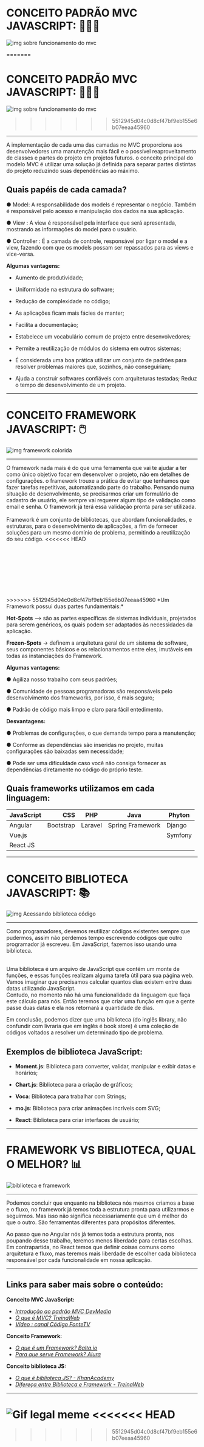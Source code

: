 # CONCEITO PADRÃO MVC JAVASCRIPT: 👩🏻‍💻


![img sobre funcionamento do mvc](https://github.com/GiselePorto/mvc/assets/132604471/93b3b114-4071-4a63-9269-37a606e19066)


=======
# CONCEITO PADRÃO MVC JAVASCRIPT: 👩🏻‍💻


![img sobre funcionamento do mvc](https://github.com/GiselePorto/mvc/assets/132604471/93b3b114-4071-4a63-9269-37a606e19066)

>>>>>>> 5512945d04c0d8cf47bf9eb155e6b07eeaa45960
<hr>

  A implementação de cada uma das camadas no MVC proporciona aos desenvolvedores uma manutenção mais fácil e o possível reaproveitamento de classes e partes do projeto em projetos futuros.
 o conceito principal do modelo MVC é utilizar uma solução já definida para separar partes distintas do projeto reduzindo suas dependências ao máximo. 
  
## Quais papéis de cada camada? 


● Model:  A responsabilidade dos models é representar o negócio. Também é responsável pelo acesso e manipulação dos dados na sua aplicação.

● View : A view é responsável pela interface que será apresentada, mostrando as informações do model para o usuário.

● Controller :  É a camada de controle, responsável por ligar o model e a view, fazendo com que os models possam ser repassados para as views e vice-versa.
 
 **Algumas vantagens:**

* Aumento de produtividade;

* Uniformidade na estrutura do software;
 
* Redução de complexidade no código;

* As aplicações ficam mais fácies de manter;

* Facilita a documentação;

* Estabelece um vocabulário comum de projeto entre desenvolvedores;

* Permite a reutilização de módulos do sistema em outros sistemas;

* É considerada uma boa prática utilizar um conjunto de padrões para resolver problemas maiores que, sozinhos, não conseguiriam;

* Ajuda a construir softwares confiáveis com arquiteturas testadas;
Reduz o tempo de desenvolvimento de um projeto.

 <hr>

# CONCEITO FRAMEWORK JAVASCRIPT: 🖱️
![img framework colorida](https://github.com/GiselePorto/mvc/assets/132604471/b6b548f3-5ae4-4f1d-bedb-a448f043e54c)

<hr>

 O framework nada mais é do que uma ferramenta que vai te ajudar a ter como único objetivo focar em desenvolver o projeto, não em detalhes de configurações. o framework trouxe a prática de evitar que tenhamos que fazer tarefas repetitivas, automatizando parte do trabalho. Pensando numa situação de desenvolvimento, se precisarmos criar um formulário de cadastro de usuário, ele sempre vai requerer algum tipo de validação como email e senha. O framework já terá essa validação pronta para ser utilizada.
 <br> <br> 
 Framework é um conjunto de bibliotecas, que abordam funcionalidades, e estruturas, para o desenvolvimento de aplicações, a fim de fornecer soluções para um mesmo domínio de problema, permitindo a reutilização do seu código.
<<<<<<< HEAD

 <br> <br> 
=======
 <br> 
>>>>>>> 5512945d04c0d8cf47bf9eb155e6b07eeaa45960
 *Um Framework possui duas partes fundamentais:*

**Hot-Spots** –> são as partes específicas de sistemas individuais, projetados para serem genéricos, os quais podem ser adaptados às necessidades da aplicação.

**Frozen-Spots** -> definem a arquitetura geral de um sistema de software, seus componentes básicos e os relacionamentos entre eles, imutáveis em todas as instanciações do Framework.

 **Algumas vantagens:**

 ● Agiliza nosso trabalho com seus padrões;

 ● Comunidade de pessoas programadoras são responsáveis pelo desenvolvimento dos frameworks, por isso, é mais seguro;

 ● Padrão de código mais limpo e claro para fácil entedimento.

 **Desvantagens:**

 ● Problemas de configurações, o que demanda tempo para a manutenção;

 ● Conforme as dependências são inseridas no projeto, muitas configurações são baixadas sem necessidade;

 ●  Pode ser uma dificuldade caso você não consiga fornecer as dependências diretamente no código do próprio teste.

 ## Quais frameworks utilizamos em cada linguagem: 

|  JavaScript 	|  CSS 	|  PHP 	|  Java 	| Phyton  	|
|---	|--:	|---	|---	|---	|
| Angular  	| Bootstrap  	| Laravel  |  Spring Framework 	|  Django 	|
|  Vue.js 	|   	|   	|   	| Symfony  |
|  React JS 	|   	|   	|   	|   	|

<hr>

# CONCEITO BIBLIOTECA JAVASCRIPT: 📚
![img Acessando biblioteca código](https://github.com/GiselePorto/mvc/assets/132604471/5af138df-8ffa-4c31-96ff-917b72bcd204)

<hr>

 Como programadores, devemos reutilizar códigos existentes sempre que pudermos, assim não perdemos tempo escrevendo códigos que outro programador já escreveu.
Em JavaScript, fazemos isso usando uma biblioteca.
<br> <br>

Uma biblioteca é um arquivo de JavaScript que contém um monte de funções, e essas funções realizam alguma tarefa útil para sua página web.
Vamos imaginar que precisamos calcular quantos dias existem entre duas datas utilizando JavaScript. <br> Contudo, no momento não há uma funcionalidade da linguagem que faça este cálculo para nós. Então teremos que criar uma função em que a gente passe duas datas e ela nos retornará a quantidade de dias. 

 Em conclusão, podemos dizer que uma biblioteca (do inglês library, não confundir com livraria que em inglês é book store) é uma coleção de códigos voltados a resolver um determinado tipo de problema.


## Exemplos de biblioteca JavaScript: 

* **Moment.js**: Biblioteca para converter, validar, manipular e exibir datas e horários;

* **Chart.js**: Biblioteca para a criação de gráficos;

* **Voca**: Biblioteca para trabalhar com Strings;

* **mo.js**: Biblioteca para criar animações incríveis com SVG; 

* **React**: Biblioteca para criar interfaces de usuário;

<hr>

# FRAMEWORK VS BIBLIOTECA, QUAL O MELHOR? 📊
![biblioteca e framework](https://github.com/GiselePorto/mvc/assets/132604471/e3f07d8c-81fc-4723-b4a6-2eadc2f420ce)

<hr>


Podemos concluir que enquanto na biblioteca nós mesmos criamos a base e o fluxo, no framework já temos toda a estrutura pronta para utilizarmos e seguirmos. Mas isso não significa necessariamente que um é melhor do que o outro. São ferramentas diferentes para propósitos diferentes.

Ao passo que no Angular nós já temos toda a estrutura pronta, nos poupando desse trabalho, teremos menos liberdade para certas escolhas. Em contrapartida, no React temos que definir coisas comuns como arquitetura e fluxo, mas teremos mais liberdade de escolher cada biblioteca responsável por cada funcionalidade em nossa aplicação.

<hr>

## Links para saber mais sobre o conteúdo: 

**Conceito MVC JavaScript:**
 *  [*Introdução ao padrão MVC DevMedia*](https://www.devmedia.com.br/introducao-ao-padrao-mvc/29308)
 * 	[*O que é MVC? TreinaWeb*](https://www.treinaweb.com.br/blog/o-que-e-mvc)
 *  [*Vídeo : canal Código FonteTV*](https://youtu.be/jyTNhT67ZyY)

**Conceito Framework:**
  *  [*O que é um Framework? Balta.io*](https://balta.io/blog/o-que-e-um-framework)
  *  [*Para que serve Framework? Alura*](https://www.alura.com.br/artigos/framework-o-que-e-pra-que-serve-essa-ferramenta?gclid=EAIaIQobChMIyP2rk-7U_wIVFkJIAB06QgP7EAAYASAAEgJd1PD_BwE)
  
     
**Conceito biblioteca JS:**
  *   [*O que é biblioteca JS? - KhanAcademy*](https://pt.khanacademy.org/computing/computer-programming/html-css-js/using-js-libraries-in-your-webpage/a/whats-a-js-library)
  *   [*Difereça entre Biblioteca e Framework - TreinaWeb*](https://www.treinaweb.com.br/blog/qual-a-diferenca-entre-framework-e-biblioteca)


<hr>



![Gif legal meme](https://github.com/GiselePorto/mvc/assets/132604471/f137e9bd-8a2c-44c0-9691-50bafdd82a81)
<<<<<<< HEAD
=======

>>>>>>> 5512945d04c0d8cf47bf9eb155e6b07eeaa45960

